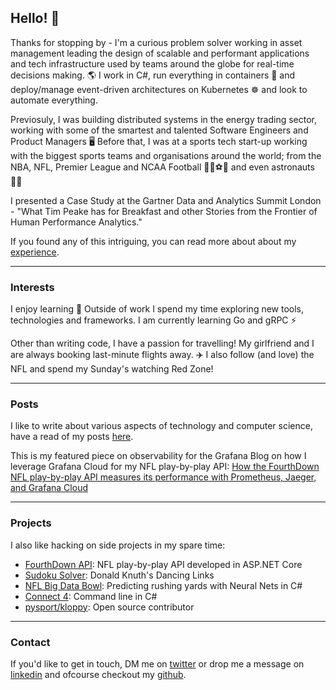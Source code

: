 
## Hello! 👋

Thanks for stopping by - I'm a curious problem solver working in asset management 
leading the design of scalable and performant applications and tech infrastructure 
used by teams around the globe for real-time decisions making. 🌎 I work in C#, run 
everything in containers 🐳 and deploy/manage event-driven architectures on 
Kubernetes ☸ and look to automate everything.

Previosuly, I was building distributed systems in the energy trading sector, working 
with some of the smartest and talented Software Engineers and Product Managers 🖥️ 
Before that, I was at a sports tech start-up working with the biggest sports teams 
and organisations around the world; from the NBA, NFL, Premier League and NCAA Football 
🏀🏈⚽🏃 and even astronauts 🧑‍🚀

I presented a Case Study at the Gartner Data and Analytics Summit London - "What Tim 
Peake has for Breakfast and other Stories from the Frontier of Human Performance Analytics."

If you found any of this intriguing, you can read more about about my [experience](./experience).

* * *

### Interests

I enjoy learning 🤟 Outside of work I spend my time exploring new tools, technologies 
and frameworks. I am currently learning Go and gRPC ⚡

Other than writing code, I have a passion for travelling! My girlfriend and I are 
always booking last-minute flights away. ✈️ I also follow (and love) the NFL and spend 
my Sunday's watching Red Zone!

* * *

### Posts

I like to write about various aspects of technology and computer science, have a read 
of my posts [here](./posts).

This is my featured piece on observability for the Grafana Blog on how I leverage 
Grafana Cloud for my NFL play-by-play API: [How the FourthDown NFL play-by-play API measures its performance with Prometheus, Jaeger, and Grafana Cloud](https://grafana.com/blog/2021/02/05/how-the-fourthdown-nfl-play-by-play-api-measures-its-performance-with-prometheus-jaeger-and-grafana-cloud/)

* * *

### Projects

I also like hacking on side projects in my spare time:

- [FourthDown API](https://fourthdown.azurewebsites.net/): NFL play-by-play API 
developed in ASP.NET Core
- [Sudoku Solver](https://github.com/pratikthanki/Revlos): Donald Knuth's Dancing Links
- [NFL Big Data Bowl](https://github.com/pratikthanki/BigDataBowl): Predicting rushing 
yards with Neural Nets in C#
- [Connect 4](https://github.com/pratikthanki/Connect4): Command line in C#
- [pysport/kloppy](https://github.com/pysport/kloppy/): Open source contributor

* * *

### Contact

If you'd like to get in touch, DM me on [twitter](https://twitter.com/pratik_thanki) 
or drop me a message on [linkedin](https://www.linkedin.com/in/-pratikthanki/) and ofcourse 
checkout my [github](https://github.com/pratikthanki/).
